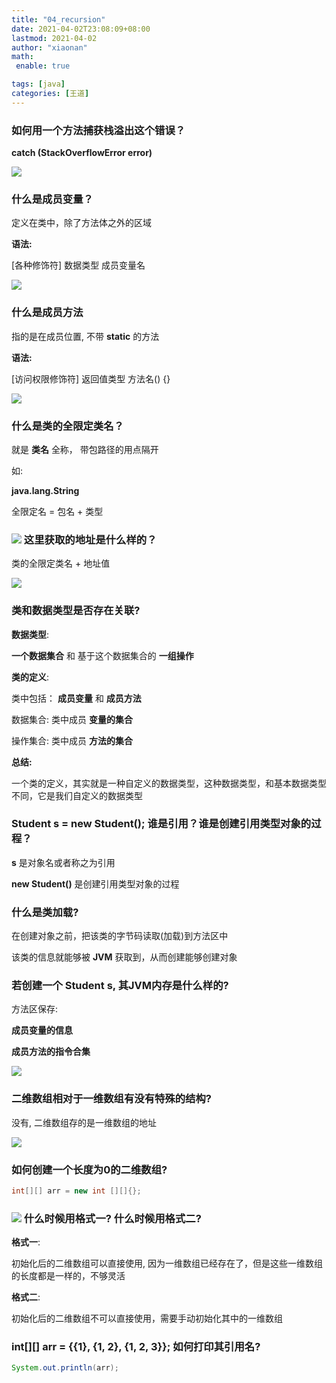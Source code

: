 ```yaml
---
title: "04_recursion"
date: 2021-04-02T23:08:09+08:00
lastmod: 2021-04-02
author: "xiaonan"
math:
 enable: true

tags: [java]
categories: [王道]
---
```


### 如何用一个方法捕获栈溢出这个错误？

**catch (StackOverflowError error)**

![](https://img.fengqigang.cn//img/20210402223422.png)

### 什么是成员变量？

定义在类中，除了方法体之外的区域

**语法:**

[各种修饰符] 数据类型 成员变量名

![](https://img.fengqigang.cn//img/20210402223758.png)

### 什么是成员方法

指的是在成员位置, 不带 **static** 的方法

**语法:**

[访问权限修饰符] 返回值类型 方法名() {}

![](https://img.fengqigang.cn//img/20210402223945.png)

### 什么是类的全限定类名？

就是 **类名** 全称， 带包路径的用点隔开

如:

**java.lang.String**

全限定名 = 包名 + 类型

### ![](https://img.fengqigang.cn//img/20210402224353.png) 这里获取的地址是什么样的？

类的全限定类名 + 地址值

![](https://img.fengqigang.cn//img/20210402224449.png)


### 类和数据类型是否存在关联?

**数据类型**:

**一个数据集合** 和 基于这个数据集合的 **一组操作**

**类的定义**:

类中包括： **成员变量** 和 **成员方法**

数据集合:  类中成员 **变量的集合**

操作集合: 类中成员 **方法的集合**

**总结:**

一个类的定义，其实就是一种自定义的数据类型，这种数据类型，和基本数据类型不同，它是我们自定义的数据类型

### Student s = new Student(); 谁是引用？谁是创建引用类型对象的过程？

**s** 是对象名或者称之为引用

**new Student()** 是创建引用类型对象的过程

### 什么是类加载?

在创建对象之前，把该类的字节码读取(加载)到方法区中

该类的信息就能够被 **JVM** 获取到，从而创建能够创建对象

### 若创建一个 Student s, 其JVM内存是什么样的?

方法区保存: 

**成员变量的信息**

**成员方法的指令合集**


![](https://img.fengqigang.cn//img/20210402225855.png)

### 二维数组相对于一维数组有没有特殊的结构?

没有, 二维数组存的是一维数组的地址

![](https://img.fengqigang.cn//img/20210402230010.png)

### 如何创建一个长度为0的二维数组?

```java
int[][] arr = new int [][]{};
```

### ![](https://img.fengqigang.cn//img/20210402230131.png) 什么时候用格式一? 什么时候用格式二?

**格式一**:

初始化后的二维数组可以直接使用, 因为一维数组已经存在了，但是这些一维数组的长度都是一样的，不够灵活

**格式二**:

初始化后的二维数组不可以直接使用，需要手动初始化其中的一维数组

### int[][] arr = {{1}, {1, 2}, {1, 2, 3}}; 如何打印其引用名?

```java
System.out.println(arr);
```











